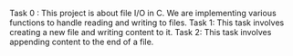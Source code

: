Task 0 : This project is about file I/O in C. We are implementing various functions to handle reading and writing to files.
Task 1: This task involves creating a new file and writing content to it.
Task 2: This task involves appending content to the end of a file.
